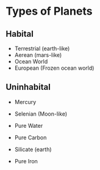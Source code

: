 # Types of Planets

## Habital

* Terrestrial (earth-like)
* Aerean (mars-like)
* Ocean World
* European (Frozen ocean world)

## Uninhabital

* Mercury
* Selenian (Moon-like) 

* Pure Water
* Pure Carbon
* Silicate (earth)
* Pure Iron